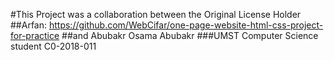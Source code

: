 #This Project was a collaboration between the Original License Holder
##Arfan: https://github.com/WebCifar/one-page-website-html-css-project-for-practice
##and Abubakr Osama Abubakr
###UMST Computer Science student C0-2018-011
